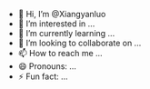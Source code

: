 - 👋 Hi, I’m @Xiangyanluo
- 👀 I’m interested in ...
- 🌱 I’m currently learning ...
- 💞️ I’m looking to collaborate on ...
- 📫 How to reach me ...
- 😄 Pronouns: ...
- ⚡ Fun fact: ...

<!---
Xiangyanluo/Xiangyanluo is a ✨ special ✨ repository because its `README.md` (this file) appears on your GitHub profile.
You can click the Preview link to take a look at your changes.
--->
